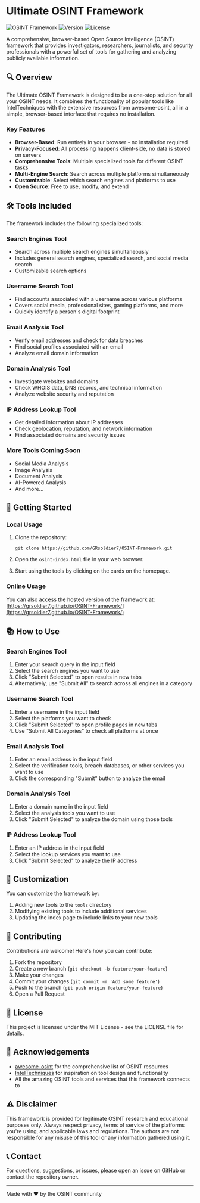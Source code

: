 # Ultimate OSINT Framework

![OSINT Framework](https://img.shields.io/badge/OSINT-Framework-blue)
![Version](https://img.shields.io/badge/Version-1.0-green)
![License](https://img.shields.io/badge/License-MIT-yellow)

A comprehensive, browser-based Open Source Intelligence (OSINT) framework that provides investigators, researchers, journalists, and security professionals with a powerful set of tools for gathering and analyzing publicly available information.

## 🔍 Overview

The Ultimate OSINT Framework is designed to be a one-stop solution for all your OSINT needs. It combines the functionality of popular tools like IntelTechniques with the extensive resources from awesome-osint, all in a simple, browser-based interface that requires no installation.

### Key Features

- **Browser-Based**: Run entirely in your browser - no installation required
- **Privacy-Focused**: All processing happens client-side, no data is stored on servers
- **Comprehensive Tools**: Multiple specialized tools for different OSINT tasks
- **Multi-Engine Search**: Search across multiple platforms simultaneously
- **Customizable**: Select which search engines and platforms to use
- **Open Source**: Free to use, modify, and extend

## 🛠️ Tools Included

The framework includes the following specialized tools:

### Search Engines Tool
- Search across multiple search engines simultaneously
- Includes general search engines, specialized search, and social media search
- Customizable search options

### Username Search Tool
- Find accounts associated with a username across various platforms
- Covers social media, professional sites, gaming platforms, and more
- Quickly identify a person's digital footprint

### Email Analysis Tool
- Verify email addresses and check for data breaches
- Find social profiles associated with an email
- Analyze email domain information

### Domain Analysis Tool
- Investigate websites and domains
- Check WHOIS data, DNS records, and technical information
- Analyze website security and reputation

### IP Address Lookup Tool
- Get detailed information about IP addresses
- Check geolocation, reputation, and network information
- Find associated domains and security issues

### More Tools Coming Soon
- Social Media Analysis
- Image Analysis
- Document Analysis
- AI-Powered Analysis
- And more...

## 🚀 Getting Started

### Local Usage

1. Clone the repository:
   ```
   git clone https://github.com/GRsoldier7/OSINT-Framework.git
   ```

2. Open the `osint-index.html` file in your web browser.

3. Start using the tools by clicking on the cards on the homepage.

### Online Usage

You can also access the hosted version of the framework at:
[https://grsoldier7.github.io/OSINT-Framework/](https://grsoldier7.github.io/OSINT-Framework/)

## 📚 How to Use

### Search Engines Tool
1. Enter your search query in the input field
2. Select the search engines you want to use
3. Click "Submit Selected" to open results in new tabs
4. Alternatively, use "Submit All" to search across all engines in a category

### Username Search Tool
1. Enter a username in the input field
2. Select the platforms you want to check
3. Click "Submit Selected" to open profile pages in new tabs
4. Use "Submit All Categories" to check all platforms at once

### Email Analysis Tool
1. Enter an email address in the input field
2. Select the verification tools, breach databases, or other services you want to use
3. Click the corresponding "Submit" button to analyze the email

### Domain Analysis Tool
1. Enter a domain name in the input field
2. Select the analysis tools you want to use
3. Click "Submit Selected" to analyze the domain using those tools

### IP Address Lookup Tool
1. Enter an IP address in the input field
2. Select the lookup services you want to use
3. Click "Submit Selected" to analyze the IP address

## 🔧 Customization

You can customize the framework by:

1. Adding new tools to the `tools` directory
2. Modifying existing tools to include additional services
3. Updating the index page to include links to your new tools

## 🤝 Contributing

Contributions are welcome! Here's how you can contribute:

1. Fork the repository
2. Create a new branch (`git checkout -b feature/your-feature`)
3. Make your changes
4. Commit your changes (`git commit -m 'Add some feature'`)
5. Push to the branch (`git push origin feature/your-feature`)
6. Open a Pull Request

## 📜 License

This project is licensed under the MIT License - see the LICENSE file for details.

## 🙏 Acknowledgements

- [awesome-osint](https://github.com/jivoi/awesome-osint) for the comprehensive list of OSINT resources
- [IntelTechniques](https://inteltechniques.com) for inspiration on tool design and functionality
- All the amazing OSINT tools and services that this framework connects to

## ⚠️ Disclaimer

This framework is provided for legitimate OSINT research and educational purposes only. Always respect privacy, terms of service of the platforms you're using, and applicable laws and regulations. The authors are not responsible for any misuse of this tool or any information gathered using it.

## 📞 Contact

For questions, suggestions, or issues, please open an issue on GitHub or contact the repository owner.

---

Made with ❤️ by the OSINT community
